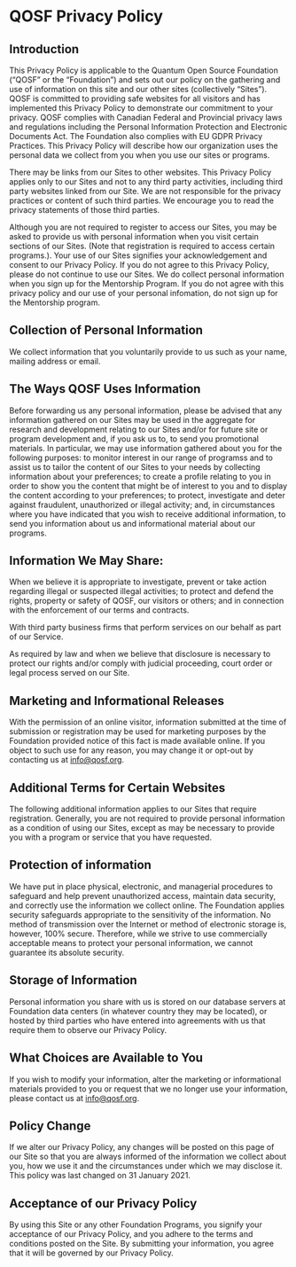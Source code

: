 # QOSF Privacy Policy

## Introduction 

This Privacy Policy is applicable to the Quantum Open Source Foundation (“QOSF” or the “Foundation”) and sets out our policy on the gathering and use of information on this site and our other sites (collectively “Sites”). QOSF is committed to providing safe websites for all visitors and has implemented this Privacy Policy to demonstrate our commitment to your privacy. QOSF complies with Canadian Federal and Provincial privacy laws and regulations including the Personal Information Protection and Electronic Documents Act.  The Foundation also complies with EU GDPR Privacy Practices. This Privacy Policy will describe how our organization uses the personal data we collect from you when you use our sites or programs.

There may be links from our Sites to other websites.  This Privacy Policy applies only to our Sites and not to any third party activities, including third party websites linked from our Site.  We are not responsible for the privacy practices or content of such third parties.  We encourage you to read the privacy statements of those third parties.   

Although you are not required to register to access our Sites, you may be asked to provide us with personal information when you visit certain sections of our Sites. (Note that registration is required to access certain programs.). Your use of our Sites signifies your acknowledgement and consent to our Privacy Policy. If you do not agree to this Privacy Policy, please do not continue to use our Sites.  We do collect personal information when you sign up for the Mentorship Program. If you do not agree with this privacy policy and our use of your personal infomation, do not sign up for the Mentorship program. 

## Collection of Personal Information

We collect information that you voluntarily provide to us such as your name, mailing address or email. 

## The Ways QOSF Uses Information

Before forwarding us any personal information, please be advised that any information gathered on our Sites may be used in the aggregate for research and development relating to our Sites and/or for future site or program development and, if you ask us to, to send you promotional materials. In particular, we may use information gathered about you for the following purposes: to monitor interest in our range of programss and to assist us to tailor the content of our Sites to your needs by collecting information about your preferences; to create a profile relating to you in order to show you the content that might be of interest to you and to display the content according to your preferences; to protect, investigate and deter against fraudulent, unauthorized or illegal activity; and, in circumstances where you have indicated that you wish to receive additional information, to send you information about us and informational material about our programs.

## Information We May Share:

When we believe it is appropriate to investigate, prevent or take action regarding illegal or suspected illegal activities; to protect and defend the rights, property or safety of QOSF, our visitors or others; and in connection with the enforcement of our terms and contracts.

With third party business firms that perform services on our behalf as part of our Service.

As required by law and when we believe that disclosure is necessary to protect our rights and/or comply with judicial proceeding, court order or legal process served on our Site.  

## Marketing and Informational Releases

With the permission of an online visitor, information submitted at the time of submission or registration may be used for marketing purposes by the Foundation provided notice of this fact is made available online. If you object to such use for any reason, you may change it or opt-out by contacting us at info@qosf.org.

## Additional Terms for Certain Websites

The following additional information applies to our Sites that require registration. Generally, you are not required to provide personal information as a condition of using our Sites, except as may be necessary to provide you with a program or service that you have requested. 

## Protection of information

We have put in place physical, electronic, and managerial procedures to safeguard and help prevent unauthorized access, maintain data security, and correctly use the information we collect online. The Foundation applies security safeguards appropriate to the sensitivity of the information.  No method of transmission over the Internet or method of electronic storage is, however, 100% secure.  Therefore, while we strive to use commercially acceptable means to protect your personal information, we cannot guarantee its absolute security.

## Storage of Information

Personal information you share with us is stored on our database servers at Foundation data centers (in whatever country they may be located), or hosted by third parties who have entered into agreements with us that require them to observe our Privacy Policy.

## What Choices are Available to You

If you wish to modify your information, alter the marketing or informational materials provided to you or request that we no longer use your information, please contact us at info@qosf.org.

## Policy Change

If we alter our Privacy Policy, any changes will be posted on this page of our Site so that you are always informed of the information we collect about you, how we use it and the circumstances under which we may disclose it. This policy was last changed on 31 January 2021. 

## Acceptance of our Privacy Policy

By using this Site or any other Foundation Programs, you signify your acceptance of our Privacy Policy, and you adhere to the terms and conditions posted on the Site. By submitting your information, you agree that it will be governed by our Privacy Policy.

